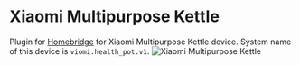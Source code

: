 # Xiaomi Multipurpose Kettle

Plugin for [Homebridge](https://github.com/nfarina/homebridge) for Xiaomi Multipurpose Kettle device. System name of this device is `viomi.health_pot.v1`.
![Xiaomi Multipurpose Kettle](https://i.imgur.com/WnLsZ2c.jpg "Xiaomi Multipurpose Kettle")
